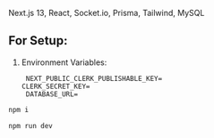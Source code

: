 Next.js 13, React, Socket.io, Prisma, Tailwind, MySQL


## For Setup:

1. Environment Variables:
   ```env
    NEXT_PUBLIC_CLERK_PUBLISHABLE_KEY=
   CLERK_SECRET_KEY=
    DATABASE_URL=
   ```

```bash
npm i

npm run dev
```
